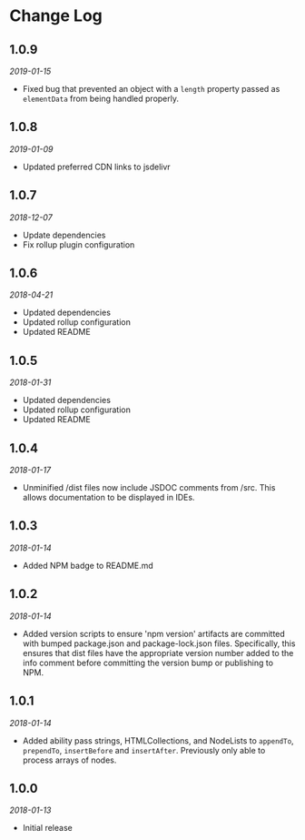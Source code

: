 # Change Log

## 1.0.9

*2019-01-15*

- Fixed bug that prevented an object with a `length` property passed as
  `elementData` from being handled properly.

## 1.0.8

*2019-01-09*

- Updated preferred CDN links to jsdelivr

## 1.0.7

*2018-12-07*

- Update dependencies
- Fix rollup plugin configuration

## 1.0.6

*2018-04-21*

- Updated dependencies
- Updated rollup configuration
- Updated README

## 1.0.5

*2018-01-31*

- Updated dependencies
- Updated rollup configuration
- Updated README

## 1.0.4

*2018-01-17*

- Unminified /dist files now include JSDOC comments from /src. This allows
  documentation to be displayed in IDEs.

## 1.0.3

*2018-01-14*

- Added NPM badge to README.md

## 1.0.2

*2018-01-14*

- Added version scripts to ensure 'npm version' artifacts are committed with
  bumped package.json and package-lock.json files. Specifically, this ensures
  that dist files have the appropriate version number added to the info comment
  before committing the version bump or publishing to NPM.

## 1.0.1

*2018-01-14*

- Added ability pass strings, HTMLCollections, and NodeLists to `appendTo`,
  `prependTo`, `insertBefore` and `insertAfter`. Previously only able to process
  arrays of nodes.

## 1.0.0

*2018-01-13*

- Initial release